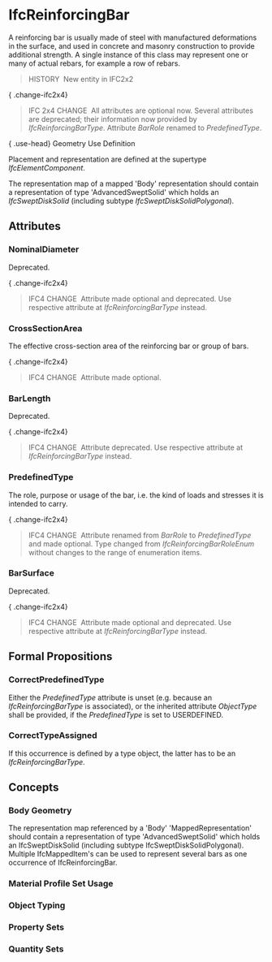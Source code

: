 # IfcReinforcingBar

A reinforcing bar is usually made of steel with manufactured deformations in the surface, and used in concrete and masonry construction to provide additional strength. A single instance of this class may represent one or many of actual rebars, for example a row of rebars.

> HISTORY&nbsp; New entity in IFC2x2

{ .change-ifc2x4}
> IFC 2x4 CHANGE&nbsp; All attributes are optional now. Several attributes are deprecated; their information now provided by _IfcReinforcingBarType_. Attribute _BarRole_ renamed to _PredefinedType_.

{ .use-head}
Geometry Use Definition

Placement and representation are defined at the supertype _IfcElementComponent_.

The representation map of a mapped 'Body' representation should contain a representation of type 'AdvancedSweptSolid' which holds an _IfcSweptDiskSolid_ (including subtype _IfcSweptDiskSolidPolygonal_).

## Attributes

### NominalDiameter
Deprecated.

{ .change-ifc2x4}
> IFC4 CHANGE&nbsp; Attribute made optional and deprecated. Use respective attribute at _IfcReinforcingBarType_ instead.

### CrossSectionArea
The effective cross-section area of the reinforcing bar or group of bars.

{ .change-ifc2x4}
> IFC4 CHANGE&nbsp; Attribute made optional.

### BarLength
Deprecated.

{ .change-ifc2x4}
> IFC4 CHANGE&nbsp; Attribute deprecated. Use respective attribute at _IfcReinforcingBarType_ instead.

### PredefinedType
The role, purpose or usage of the bar, i.e. the kind of loads and stresses it is intended to carry.

{ .change-ifc2x4}
> IFC4 CHANGE&nbsp; Attribute renamed from _BarRole_ to _PredefinedType_ and made optional. Type changed from _IfcReinforcingBarRoleEnum_ without changes to the range of enumeration items.

### BarSurface
Deprecated.

{ .change-ifc2x4}
> IFC4 CHANGE&nbsp; Attribute made optional and deprecated. Use respective attribute at _IfcReinforcingBarType_ instead.

## Formal Propositions

### CorrectPredefinedType
Either the _PredefinedType_ attribute is unset (e.g. because an _IfcReinforcingBarType_ is associated), or the inherited attribute _ObjectType_ shall be provided, if the _PredefinedType_ is set to USERDEFINED.

### CorrectTypeAssigned
If this occurrence is defined by a type object, the latter has to be an _IfcReinforcingBarType_.

## Concepts

### Body Geometry

The representation map referenced by a 'Body' 'MappedRepresentation' should contain a representation of type 'AdvancedSweptSolid' which holds an IfcSweptDiskSolid (including subtype IfcSweptDiskSolidPolygonal). Multiple IfcMappedItem's can be used to represent several bars as one occurrence of IfcReinforcingBar.


### Material Profile Set Usage


### Object Typing


### Property Sets


### Quantity Sets


